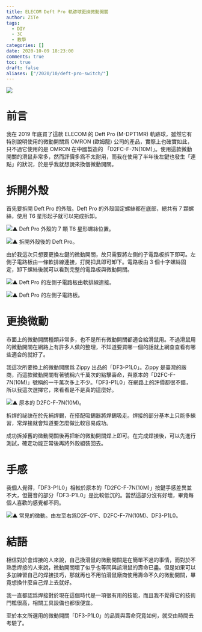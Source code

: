 ```yaml
---
title: ELECOM Deft Pro 軌跡球更換微動開關
author: ZiTe
tags:
  - DIY
  - 3C
  - 教學
categories: []
date: 2020-10-09 18:23:00
comments: true
toc: true
draft: false
aliases: ["/2020/10/deft-pro-switch/"]
---
```

![](https://1.bp.blogspot.com/-9817x0a1I90/X4A3oD4XlBI/AAAAAAAACpk/-420KmjCgEUmxf9xFTtO-YukexeJoBpEACPcBGAsYHg/s4315/DSC_0077.jpg)

# 前言

我在 2019 年底買了這款 ELECOM 的 Deft Pro (M-DPT1MR) 軌跡球，雖然它有特別說明使用的微動開關爲 OMRON (歐姆龍) 公司的產品，實際上也確實如此，只不過它使用的是 OMRON 在中國製造的 「D2FC-F-7N(10M)」。使用這款微動開關的滑鼠非常多，然而評價多爲不太耐用，而我在使用了半年後左鍵也發生「連點」的狀況，於是乎我就想說來換個微動開關。

<!--more-->

# 拆開外殼

首先要拆開 Deft Pro 的外殼。Deft Pro 的外殼固定螺絲都在底部，總共有 7 顆螺絲，使用 T6 星形起子就可以完成拆卸。

![▲ Deft Pro 外殼的 7 顆 T6 星形螺絲位置。](https://1.bp.blogspot.com/-mSCXXVicz7U/X4A3oE-5_cI/AAAAAAAACpk/4ayCh4JFaj8aGSw5NdxhR_FBX6CchXQngCPcBGAsYHg/s1385/deft-pro-t6x7.jpg)

![▲ 拆開外殼後的 Deft Pro。](https://1.bp.blogspot.com/-bAzOp6r-r3o/X4A3oGxifNI/AAAAAAAACpk/6tjGIxsspcY6_CW9nU51vWp1_nI5H2p_ACPcBGAsYHg/s4618/DSC_0041.jpg)

由於我這次只想要更換左鍵的微動開關，故只需要將左側的子電路板拆下即可。左側子電路板由一條軟排線連接，打開扣具即可卸下。電路板由 3 個十字螺絲固定，卸下螺絲後就可以看到完整的電路板與微動開關。

![▲ Deft Pro 的左側子電路板由軟排線連接。](https://1.bp.blogspot.com/-9YBQXII-qEE/X4A3oFJVcgI/AAAAAAAACpk/8zBo9YVyNcMWIC2tIq9JN8revE9AzoYgACPcBGAsYHg/s3024/DSC_0042.jpg)

![▲ Deft Pro 的左側子電路板。](https://1.bp.blogspot.com/-QDEg6QQgBSU/X4A3oKbW2qI/AAAAAAAACpk/7X5NBPpAFz87ZOdcJlPhx9pfEkgsoc1wACPcBGAsYHg/s4618/DSC_0043.jpg)

# 更換微動

市面上的微動開關種類非常多，也不是所有微動開關都適合給滑鼠用。不過滑鼠用的微動開關在網路上有許多人做的整理，不知道要買哪一個的話就上網查查看有哪些適合的就好了。

我這次所要換上的微動開關爲 Zippy 出品的「DF3-P1L0」。Zippy 是臺灣的廠商，而這款微動開關有著號稱六千萬次的點擊壽命，與原本的「D2FC-F-7N(10M)」號稱的一千萬次多上不少。「DF3-P1L0」在網路上的評價都很不錯，所以我這次選擇它，來看看是不是真的這麼好。

![▲ 原本的 D2FC-F-7N(10M)。](https://1.bp.blogspot.com/-YwYMfMWX4Bc/X4A3oPr8S1I/AAAAAAAACpk/AV48IGLrOfYB4kaKy4rAZWM26OtFxfiyACPcBGAsYHg/s2217/DSC_0047.jpg)

拆焊的祕訣在於先補焊錫，在搭配吸錫器將焊錫吸走。焊接的部分基本上只能多練習，常焊接就會知道要怎麼做比較容易成功。

成功拆掉舊的微動開關後再把新的微動開關焊上即可。在完成焊接後，可以先進行測試，確定功能正常後再將外殼組裝回去。

# 手感

我個人覺得，「DF3-P1L0」相較於原本的「D2FC-F-7N(10M)」按鍵手感差異並不大，但聲音的部分「DF3-P1L0」是比較低沉的。當然這部分沒有好壞，畢竟每個人喜歡的感覺都不同。

![▲ 常見的微動。由左至右爲D2F-01F、D2FC-F-7N(10M)、DF3-P1L0。](https://1.bp.blogspot.com/-tGATmCVp4iU/X4A3oHs8V7I/AAAAAAAACpk/ri8GqWoU8R4qVmJ6xsaMHZyamv3JENroQCPcBGAsYHg/s1876/DSC_0076.jpg)

# 結語

相信對於會焊接的人來說，自己換滑鼠的微動開關是在簡單不過的事情，而對於不熟悉焊接的人來說，微動開關壞了似乎也等同與該滑鼠的壽命已盡。但是如果可以多加練習自己的焊接技巧，那就再也不用怕滑鼠廠商使用壽命不久的微動開關，畢竟想換什麼自己焊上去就好。

我一直都認爲焊接對於現在這個時代是一項很有用的技能，而且我不覺得它的技術門檻很高，相關工具設備也都很便宜。

至於本文所選用的微動開關「DF3-P1L0」的品質與壽命究竟如何，就交由時間去考驗了。
